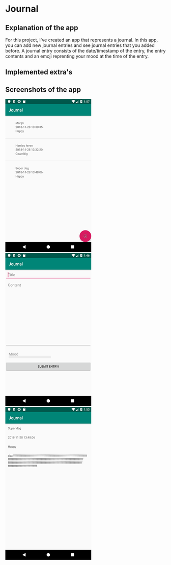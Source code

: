 # Journal

## Explanation of the app
For this project, I've created an app that represents a journal. In this app, you can add new journal entries and see journal entries that you added before. A journal entry consists of the date/timestamp of the entry, the entry contents and an emoji reprenting your mood at the time of the entry.

## Implemented extra's

## Screenshots of the app
![](https://github.com/Huikie/Journal/blob/master/doc/first_screen_journal.png)
![](https://github.com/Huikie/Journal/blob/master/doc/second_screen_journal.png)
![](https://github.com/Huikie/Journal/blob/master/doc/third_screen_journal.png)
